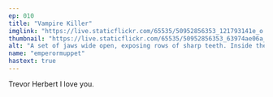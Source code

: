 ```yaml
---
ep: 010
title: "Vampire Killer"
imglink: "https://live.staticflickr.com/65535/50952856353_121793141e_o.jpg"
thumbnail: "https://live.staticflickr.com/65535/50952856353_63974ae06a_q.jpg"
alt: "A set of jaws wide open, exposing rows of sharp teeth. Inside the jaws there is the black silhouette of a person (Trevor Herbert), he is holding two wooden stakes, and flanked by the words 'Vampire Killer'"
name: "emperormuppet"
hastext: true
---
```

Trevor Herbert I love you.